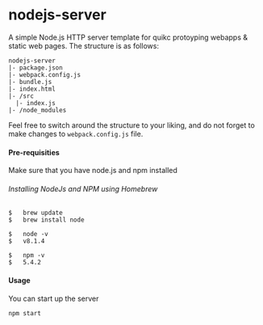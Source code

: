 # nodejs-server

A simple Node.js HTTP server template for quikc protoyping webapps &amp; static web pages. The structure is as follows:

```
nodejs-server
|- package.json
|- webpack.config.js
|- bundle.js
|- index.html
|- /src
  |- index.js
|- /node_modules
```

Feel free to switch around the structure to your liking, and do not forget to make changes to ```webpack.config.js``` file.

#### Pre-requisities

Make sure that you have node.js and npm installed

###### Installing NodeJs and NPM using Homebrew

```
$   brew update
$   brew install node

$   node -v
$   v8.1.4

$   npm -v
$   5.4.2 
```

#### Usage
 
 You can start up the server 

```
npm start
````
